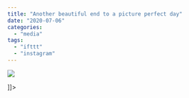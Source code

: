 ```yaml
---
title: "Another beautiful end to a picture perfect day"
date: "2020-07-06"
categories: 
  - "media"
tags: 
  - "ifttt"
  - "instagram"
---
```


![](images/Mathew-Ingram-on-Instagram-“Another-beautiful-end-to-a-picture-perfect-day”.png)

\]\]>
